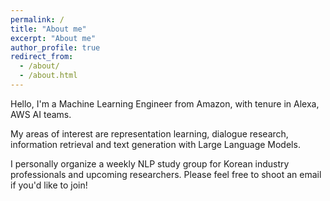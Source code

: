 ```yaml
---
permalink: /
title: "About me"
excerpt: "About me"
author_profile: true
redirect_from: 
  - /about/
  - /about.html
---
```


Hello, I'm a Machine Learning Engineer from Amazon, with tenure in Alexa, AWS AI teams.

My areas of interest are representation learning, dialogue research, information retrieval and text generation with Large Language Models.

I personally organize a weekly NLP study group for Korean industry professionals and upcoming researchers.
Please feel free to shoot an email if you'd like to join!
